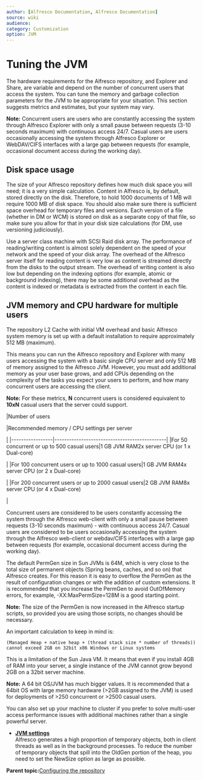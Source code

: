 ```yaml
---
author: [Alfresco Documentation, Alfresco Documentation]
source: wiki
audience: 
category: Customization
option: JVM
---
```


# Tuning the JVM

The hardware requirements for the Alfresco repository, and Explorer and Share, are variable and depend on the number of concurrent users that access the system. You can tune the memory and garbage collection parameters for the JVM to be appropriate for your situation. This section suggests metrics and estimates, but your system may vary.

**Note:** Concurrent users are users who are constantly accessing the system through Alfresco Explorer with only a small pause between requests \(3-10 seconds maximum\) with continuous access 24/7. Casual users are users occasionally accessing the system through Alfresco Explorer or WebDAV/CIFS interfaces with a large gap between requests \(for example, occasional document access during the working day\).

## Disk space usage

The size of your Alfresco repository defines how much disk space you will need; it is a very simple calculation. Content in Alfresco is, by default, stored directly on the disk. Therefore, to hold 1000 documents of 1 MB will require 1000 MB of disk space. You should also make sure there is sufficient space overhead for temporary files and versions. Each version of a file \(whether in DM or WCM\) is stored on disk as a separate copy of that file, so make sure you allow for that in your disk size calculations \(for DM, use versioning judiciously\).

Use a server class machine with SCSI Raid disk array. The performance of reading/writing content is almost solely dependent on the speed of your network and the speed of your disk array. The overhead of the Alfresco server itself for reading content is very low as content is streamed directly from the disks to the output stream. The overhead of writing content is also low but depending on the indexing options \(for example, atomic or background indexing\), there may be some additional overhead as the content is indexed or metadata is extracted from the content in each file.

## JVM memory and CPU hardware for multiple users

The repository L2 Cache with initial VM overhead and basic Alfresco system memory is set up with a default installation to require approximately 512 MB \(maximum\).

This means you can run the Alfresco repository and Explorer with many users accessing the system with a basic single CPU server and only 512 MB of memory assigned to the Alfresco JVM. However, you must add additional memory as your user base grows, and add CPUs depending on the complexity of the tasks you expect your users to perform, and how many concurrent users are accessing the client.

**Note:** For these metrics, **N** concurrent users is considered equivalent to **10xN** casual users that the server could support.

|Number of users

|Recommended memory / CPU settings per server

|
|-----------------|----------------------------------------------|
|For 50 concurrent or up to 500 casual users|1 GB JVM RAM2x server CPU \(or 1 x Dual-core\)

|
|For 100 concurrent users or up to 1000 casual users|1 GB JVM RAM4x server CPU \(or 2 x Dual-core\)

|
|For 200 concurrent users or up to 2000 casual users|2 GB JVM RAM8x server CPU \(or 4 x Dual-core\)

|

Concurrent users are considered to be users constantly accessing the system through the Alfresco web-client with only a small pause between requests \(3-10 seconds maximum\) - with continuous access 24/7. Casual users are considered to be users occasionally accessing the system through the Alfresco web-client or webdav/CIFS interfaces with a large gap between requests \(for example, occasional document access during the working day\).

The default PermGen size in Sun JVMs is 64M, which is very close to the total size of permanent objects \(Spring beans, caches, and so on\) that Alfresco creates. For this reason it is easy to overflow the PermGen as the result of configuration changes or with the addition of custom extensions. It is recommended that you increase the PermGen to avoid OutOfMemory errors, for example, -XX:MaxPermSize=128M is a good starting point.

**Note:** The size of the PermGen is now increased in the Alfresco startup scripts, so provided you are using those scripts, no changes should be necessary.

An important calculation to keep in mind is:

```
(Managed Heap + native heap + (thread stack size * number of threads)) cannot exceed 2GB on 32bit x86 Windows or Linux systems
```

This is a limitation of the Sun Java VM. It means that even if you install 4GB of RAM into your server, a single instance of the JVM cannot grow beyond 2GB on a 32bit server machine.

**Note:** A 64 bit OS/JVM has much bigger values. It is recommended that a 64bit OS with large memory hardware \(\>2GB assigned to the JVM\) is used for deployments of \>250 concurrent or \>2500 casual users.

You can also set up your machine to cluster if you prefer to solve multi-user access performance issues with additional machines rather than a single powerful server.

-   **[JVM settings](../concepts/jvm-settings.md)**  
Alfresco generates a high proportion of temporary objects, both in client threads as well as in the background processes. To reduce the number of temporary objects that spill into the OldGen portion of the heap, you need to set the NewSize option as large as possible.

**Parent topic:**[Configuring the repository](../concepts/intro-core.md)

